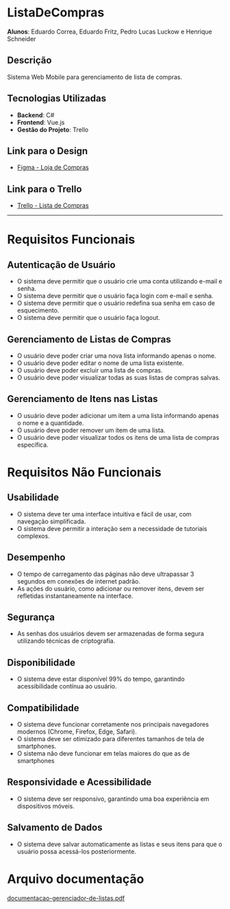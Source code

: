 # ListaDeCompras

**Alunos**: Eduardo Correa, Eduardo Fritz, Pedro Lucas Luckow e Henrique Schneider 

## Descrição

Sistema Web Mobile para gerenciamento de lista de compras.

## Tecnologias Utilizadas

- **Backend**: C#
- **Frontend**: Vue.js
- **Gestão do Projeto**: Trello

## Link para o Design

- [Figma - Loja de Compras](https://www.figma.com/design/OLKqfrTJXXXY2XhvWcTTrv/Untitled?node-id=0-1&t=LtCk0v5J5SQsCtRT-1)

## Link para o Trello

- [Trello - Lista de Compras](https://trello.com/invite/b/67cf014db4c64ed9aa35547c/ATTId55f52cd909bb481a9075279310ffbe5A8B62671/listadecompras)

<hr />

# Requisitos Funcionais

## Autenticação de Usuário
- O sistema deve permitir que o usuário crie uma conta utilizando e-mail e senha.
- O sistema deve permitir que o usuário faça login com e-mail e senha.
- O sistema deve permitir que o usuário redefina sua senha em caso de esquecimento.
- O sistema deve permitir que o usuário faça logout.

## Gerenciamento de Listas de Compras
- O usuário deve poder criar uma nova lista informando apenas o nome.
- O usuário deve poder editar o nome de uma lista existente.
- O usuário deve poder excluir uma lista de compras.
- O usuário deve poder visualizar todas as suas listas de compras salvas.

## Gerenciamento de Itens nas Listas
- O usuário deve poder adicionar um item a uma lista informando apenas o nome e a quantidade.
- O usuário deve poder remover um item de uma lista.
- O usuário deve poder visualizar todos os itens de uma lista de compras específica.

# Requisitos Não Funcionais

## Usabilidade
- O sistema deve ter uma interface intuitiva e fácil de usar, com navegação simplificada.
- O sistema deve permitir a interação sem a necessidade de tutoriais complexos.

## Desempenho
- O tempo de carregamento das páginas não deve ultrapassar 3 segundos em conexões de internet padrão.
- As ações do usuário, como adicionar ou remover itens, devem ser refletidas instantaneamente na interface.

## Segurança
- As senhas dos usuários devem ser armazenadas de forma segura utilizando técnicas de criptografia.

## Disponibilidade
- O sistema deve estar disponível 99% do tempo, garantindo acessibilidade contínua ao usuário.

## Compatibilidade
- O sistema deve funcionar corretamente nos principais navegadores modernos (Chrome, Firefox, Edge, Safari).
- O sistema deve ser otimizado para diferentes tamanhos de tela de smartphones.
- O sistema não deve funcionar em telas maiores do que as de smartphones

## Responsividade e Acessibilidade
- O sistema deve ser responsivo, garantindo uma boa experiência em dispositivos móveis.

## Salvamento de Dados
- O sistema deve salvar automaticamente as listas e seus itens para que o usuário possa acessá-los posteriormente.

# Arquivo documentação

[documentacao-gerenciador-de-listas.pdf](https://github.com/user-attachments/files/22182579/documentacao-gerenciador-de-listas.pdf)



